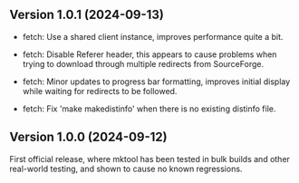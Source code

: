 ## Version 1.0.1 (2024-09-13)

 * fetch: Use a shared client instance, improves performance quite a bit.

 * fetch: Disable Referer header, this appears to cause problems when trying
   to download through multiple redirects from SourceForge.

 * fetch: Minor updates to progress bar formatting, improves initial display
   while waiting for redirects to be followed.

 * fetch: Fix 'make makedistinfo' when there is no existing distinfo file.

## Version 1.0.0 (2024-09-12)

First official release, where mktool has been tested in bulk builds and other
real-world testing, and shown to cause no known regressions.
